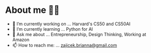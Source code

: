 # About me 👩‍💻 

- 🔭 I’m currently working on ... Harvard's CS50 and CS50AI
- 🌱 I’m currently learning ... Python for AI
- 💬 Ask me about ... Entrepreneurship, Design Thinking, Working at Amazon
- 📫 How to reach me: ... zajicek.brianna@gmail.com
